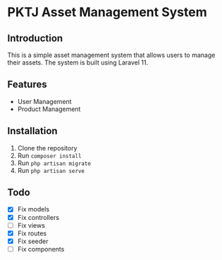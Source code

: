 # PKTJ Asset Management System

## Introduction

This is a simple asset management system that allows users to manage their assets. The system is built using Laravel 11.

## Features

-   User Management
-   Product Management

## Installation

1. Clone the repository
2. Run `composer install`
3. Run `php artisan migrate`
4. Run `php artisan serve`

## Todo

-   [x] Fix models
-   [x] Fix controllers
-   [ ] Fix views
-   [x] Fix routes
-   [x] Fix seeder
-   [ ] Fix components
